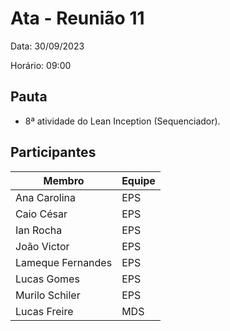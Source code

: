 # Ata - Reunião 11

Data: 30/09/2023

Horário: 09:00

## Pauta

- 8ª atividade do Lean Inception (Sequenciador).

## Participantes
|Membro|Equipe|
|--|--|
|Ana Carolina|EPS|
|Caio César|EPS|
|Ian Rocha|EPS|
|João Victor|EPS|
|Lameque Fernandes|EPS|
|Lucas Gomes|EPS|
|Murilo Schiler|EPS|
|Lucas Freire|MDS|